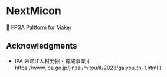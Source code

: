 # NextMicon

🔰 FPGA Paltform for Maker

## Acknowledgments

 - IPA 未踏IT人材発掘・育成事業 ( https://www.ipa.go.jp/jinzai/mitou/it/2023/gaiyou_tn-1.html )
